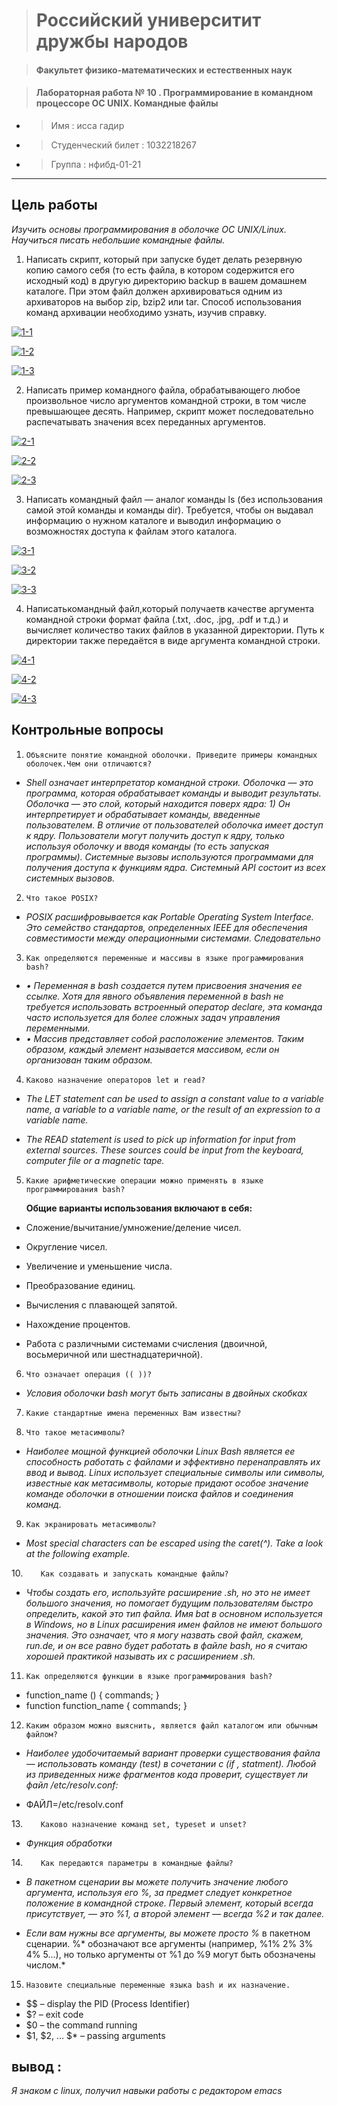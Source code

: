 > #  Российский университит дружбы народов

> #### Факультет физико-математических и естественных наук


> #### Лабораторная работа № 10 . Программирование в командном процессоре ОС UNIX. Командные файлы


*  >  Имя : исса гадир 
*  >  Студенческий билет : 1032218267
*  >  Группа :  нфибд-01-21

---

## **Цель работы**
*Изучить основы программирования в оболочке ОС UNIX/Linux. Научиться писать небольшие командные файлы.*

1.	Написать скрипт, который при запуске будет делать резервную копию самого себя (то есть файла, в котором содержится его исходный код) в другую директорию backup в вашем домашнем каталоге. При этом файл должен архивироваться одним из архиваторов на выбор zip, bzip2 или tar. Способ использования команд архивации необходимо узнать, изучив справку.

<a href="https://imgbb.com/"><img src="https://i.ibb.co/nB5VtFV/1-1.png" alt="1-1" border="0"></a>

<a href="https://ibb.co/FHvCMLF"><img src="https://i.ibb.co/PDp0nvd/1-2.png" alt="1-2" border="0"></a>

<a href="https://imgbb.com/"><img src="https://i.ibb.co/LvP6nrK/1-3.png" alt="1-3" border="0"></a>



2.	Написать пример командного файла, обрабатывающего любое произвольное число аргументов командной строки, в том числе превышающее десять. Например, скрипт может последовательно распечатывать значения всех переданных аргументов.

<a href="https://imgbb.com/"><img src="https://i.ibb.co/fQZHyzq/2-1.png" alt="2-1" border="0"></a>

<a href="https://imgbb.com/"><img src="https://i.ibb.co/FnvS91M/2-2.png" alt="2-2" border="0"></a>

<a href="https://imgbb.com/"><img src="https://i.ibb.co/BZxmhbX/2-3.png" alt="2-3" border="0"></a>



3.	Написать командный файл — аналог команды ls (без использования самой этой команды и команды dir). Требуется, чтобы он выдавал информацию о нужном каталоге и выводил информацию о возможностях доступа к файлам этого каталога.

<a href="https://imgbb.com/"><img src="https://i.ibb.co/rk93gTq/3-1.png" alt="3-1" border="0"></a>

<a href="https://imgbb.com/"><img src="https://i.ibb.co/9shmdTX/3-2.png" alt="3-2" border="0"></a>

<a href="https://imgbb.com/"><img src="https://i.ibb.co/9yD6P8n/3-3.png" alt="3-3" border="0"></a>





4.	Написатькомандный файл,который получаетв качестве аргумента командной строки формат файла (.txt, .doc, .jpg, .pdf и т.д.) и вычисляет количество таких файлов в указанной директории. Путь к директории также передаётся в виде аргумента командной строки.

<a href="https://imgbb.com/"><img src="https://i.ibb.co/qC2ydSQ/4-1.png" alt="4-1" border="0"></a>

<a href="https://imgbb.com/"><img src="https://i.ibb.co/HV4BRWQ/4-2.png" alt="4-2" border="0"></a>

<a href="https://imgbb.com/"><img src="https://i.ibb.co/JKhRkKR/4-3.png" alt="4-3" border="0"></a>


## **Контрольные вопросы**

1.	`Объясните понятие командной оболочки. Приведите примеры командных оболочек.Чем они отличаются?`

* *Shell означает интерпретатор командной строки. Оболочка — это программа, которая обрабатывает команды и выводит результаты. Оболочка — это слой, который находится поверх ядра: 1) Он интерпретирует и обрабатывает команды, введенные пользователем. В отличие от пользователей оболочка имеет доступ к ядру. Пользователи могут получить доступ к ядру, только используя оболочку и вводя команды (то есть запуская программы). Системные вызовы используются программами для получения доступа к функциям ядра. Системный API состоит из всех системных вызовов.*

2.	`Что такое POSIX?`

* *POSIX расшифровывается как Portable Operating System Interface. Это семейство стандартов, определенных IEEE для обеспечения совместимости между операционными системами. Следовательно*


3.	`Как определяются переменные и массивы в языке программирования bash?`

* *• Переменная в bash создается путем присвоения значения ее ссылке. Хотя для явного объявления переменной в bash не требуется использовать встроенный оператор declare, эта команда часто используется для более сложных задач управления переменными.*
* *• Массив представляет собой расположение элементов. Таким образом, каждый элемент называется массивом, если он организован таким образом.*

4.	`Каково назначение операторов let и read?`

* *The LET statement can be used to assign a constant value to a variable name, a variable to a variable name, or the result of an expression to a variable name.*

* *The READ statement is used to pick up information for input from external sources. These sources could be input from the keyboard, computer file or a magnetic tape.*



5.	`Какие арифметические операции можно применять в языке программирования bash?`

    **Общие варианты использования включают в себя:**

* 	Сложение/вычитание/умножение/деление чисел.

* 	Округление чисел.

* 	Увеличение и уменьшение числа.

* 	Преобразование единиц.

* 	Вычисления с плавающей запятой.

* 	Нахождение процентов.

* 	Работа с различными системами счисления (двоичной, восьмеричной или шестнадцатеричной).



6.	`Что означает операция (( ))?`

* *Условия оболочки bash могут  быть записаны в двойных скобках*


7.	`Какие стандартные имена переменных Вам известны?`



8.	`Что такое метасимволы?`

* *Наиболее мощной функцией оболочки Linux Bash является ее способность работать с файлами и эффективно перенаправлять их ввод и вывод. Linux использует специальные символы или символы, известные как метасимволы, которые придают особое значение команде оболочки в отношении поиска файлов и соединения команд.*


9.	`Как экранировать метасимволы?`

* *Most special characters can be escaped using the caret(^). Take a look at the following example.*

10.`	Как создавать и запускать командные файлы?`

* *Чтобы создать его, используйте расширение .sh, но это не имеет большого значения, но помогает будущим пользователям быстро определить, какой это тип файла. Имя bat в основном используется в Windows, но в Linux расширения имен файлов не имеют большого значения. Это означает, что я могу назвать свой файл, скажем, run.de, и он все равно будет работать в файле bash, но я считаю хорошей практикой называть их с расширением .sh.*


11.	`Как определяются функции в языке программирования bash?`

* function_name () { commands; }
* function function_name { commands; }


12.	`Каким образом можно выяснить, является файл каталогом или обычным файлом?`

* *Наиболее удобочитаемый вариант проверки существования файла — использовать команду (test) в сочетании с (if , statment). Любой из приведенных ниже фрагментов кода проверит, существует ли файл /etc/resolv.conf:*

* ФАЙЛ=/etc/resolv.conf


13.`	Каково назначение команд set, typeset и unset?`

* *Функция обработки*


14.`	Как передаются параметры в командные файлы?`

* *В пакетном сценарии вы можете получить значение любого аргумента, используя его %, за предмет следует конкретное положение в командной строке. Первый элемент, который всегда присутствует, — это %1, а второй элемент — всегда %2 и так далее.*

* *Если вам нужны все аргументы, вы можете просто %* в пакетном сценарии. %* обозначают все аргументы (например, %1% 2% 3% 4% 5...), но только аргументы от %1 до %9 могут быть обозначены числом.*

15.	`Назовите специальные переменные языка bash и их назначение.`

* $$ – display the PID (Process Identifier)
* $? – exit code
* $0 – the command running
* $1, $2, … $* – passing arguments

## **вывод** :

*Я знаком с linux, получил навыки работы с редактором emacs*